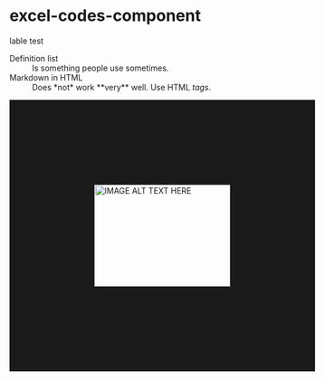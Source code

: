 # excel-codes-component

lable test

<dl>
  <dt>Definition list</dt>
  <dd>Is something people use sometimes.</dd>

  <dt>Markdown in HTML</dt>
  <dd>Does *not* work **very** well. Use HTML <em>tags</em>.</dd>
</dl>

<a href="https://www.youtube.com/watch?v=DkbP0yT1u5E
" target="_blank"><img src="https://encrypted-tbn0.gstatic.com/images?q=tbn:ANd9GcR4rcApqt2eAmFvy7LDDOdc1qspl9bEGFIH-zgHljgew2m79j9e" 
alt="IMAGE ALT TEXT HERE" width="240" height="180" border="150" /></a>
